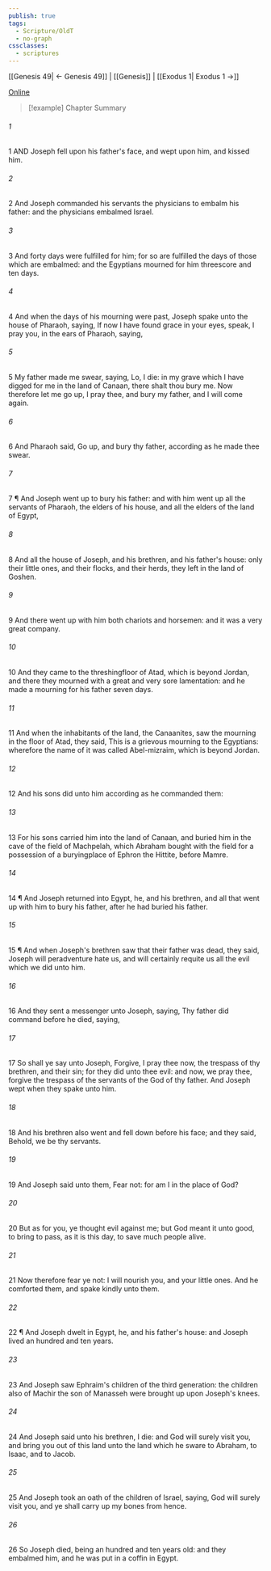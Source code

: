 ```yaml
---
publish: true
tags:
  - Scripture/OldT
  - no-graph
cssclasses:
  - scriptures
---
```

[[Genesis 49| ← Genesis 49]] | [[Genesis]] | [[Exodus 1| Exodus 1 →]]

[Online](https://churchofjesuschrist.org/study/scriptures/ot/gen/50?lang=eng)

>[!example] Chapter Summary
>
###### 1
1 AND Joseph fell upon his father's face, and wept upon him, and kissed him.
###### 2
2 And Joseph commanded his servants the physicians to embalm his father: and the physicians embalmed Israel.
###### 3
3 And forty days were fulfilled for him; for so are fulfilled the days of those which are embalmed: and the Egyptians mourned for him threescore and ten days.
###### 4
4 And when the days of his mourning were past, Joseph spake unto the house of Pharaoh, saying, If now I have found grace in your eyes, speak, I pray you, in the ears of Pharaoh, saying,
###### 5
5 My father made me swear, saying, Lo, I die: in my grave which I have digged for me in the land of Canaan, there shalt thou bury me.  Now therefore let me go up, I pray thee, and bury my father, and I will come again.
###### 6
6 And Pharaoh said, Go up, and bury thy father, according as he made thee swear.
###### 7
7 ¶ And Joseph went up to bury his father: and with him went up all the servants of Pharaoh, the elders of his house, and all the elders of the land of Egypt,
###### 8
8 And all the house of Joseph, and his brethren, and his father's house: only their little ones, and their flocks, and their herds, they left in the land of Goshen.
###### 9
9 And there went up with him both chariots and horsemen: and it was a very great company.
###### 10
10 And they came to the threshingfloor of Atad, which is beyond Jordan, and there they mourned with a great and very sore lamentation: and he made a mourning for his father seven days.
###### 11
11 And when the inhabitants of the land, the Canaanites, saw the mourning in the floor of Atad, they said, This is a grievous mourning to the Egyptians: wherefore the name of it was called Abel-mizraim, which is beyond Jordan.
###### 12
12 And his sons did unto him according as he commanded them:
###### 13
13 For his sons carried him into the land of Canaan, and buried him in the cave of the field of Machpelah, which Abraham bought with the field for a possession of a buryingplace of Ephron the Hittite, before Mamre.
###### 14
14 ¶ And Joseph returned into Egypt, he, and his brethren, and all that went up with him to bury his father, after he had buried his father.
###### 15
15 ¶ And when Joseph's brethren saw that their father was dead, they said, Joseph will peradventure hate us, and will certainly requite us all the evil which we did unto him.
###### 16
16 And they sent a messenger unto Joseph, saying, Thy father did command before he died, saying,
###### 17
17 So shall ye say unto Joseph, Forgive, I pray thee now, the trespass of thy brethren, and their sin; for they did unto thee evil: and now, we pray thee, forgive the trespass of the servants of the God of thy father.  And Joseph wept when they spake unto him.
###### 18
18 And his brethren also went and fell down before his face; and they said, Behold, we be thy servants.
###### 19
19 And Joseph said unto them, Fear not: for am I in the place of God?
###### 20
20 But as for you, ye thought evil against me; but God meant it unto good, to bring to pass, as it is this day, to save much people alive.
###### 21
21 Now therefore fear ye not: I will nourish you, and your little ones.  And he comforted them, and spake kindly unto them.
###### 22
22 ¶ And Joseph dwelt in Egypt, he, and his father's house: and Joseph lived an hundred and ten years.
###### 23
23 And Joseph saw Ephraim's children of the third generation: the children also of Machir the son of Manasseh were brought up upon Joseph's knees.
###### 24
24 And Joseph said unto his brethren, I die: and God will surely visit you, and bring you out of this land unto the land which he sware to Abraham, to Isaac, and to Jacob.
###### 25
25 And Joseph took an oath of the children of Israel, saying, God will surely visit you, and ye shall carry up my bones from hence.
###### 26
26 So Joseph died, being an hundred and ten years old: and they embalmed him, and he was put in a coffin in Egypt.



